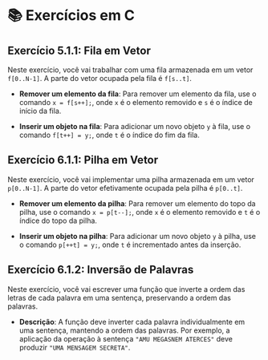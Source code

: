 # 📚 Exercícios em C

## Exercício 5.1.1: Fila em Vetor

Neste exercício, você vai trabalhar com uma fila armazenada em um vetor `f[0..N-1]`. A parte do vetor ocupada pela fila é `f[s..t]`. 

- **Remover um elemento da fila**: 
  Para remover um elemento da fila, use o comando `x = f[s++];`, onde `x` é o elemento removido e `s` é o índice de início da fila.

- **Inserir um objeto na fila**: 
  Para adicionar um novo objeto `y` à fila, use o comando `f[t++] = y;`, onde `t` é o índice do fim da fila.

## Exercício 6.1.1: Pilha em Vetor

Neste exercício, você vai implementar uma pilha armazenada em um vetor `p[0..N-1]`. A parte do vetor efetivamente ocupada pela pilha é `p[0..t]`.

- **Remover um elemento da pilha**: 
  Para remover um elemento do topo da pilha, use o comando `x = p[t--];`, onde `x` é o elemento removido e `t` é o índice do topo da pilha.

- **Inserir um objeto na pilha**: 
  Para adicionar um novo objeto `y` à pilha, use o comando `p[++t] = y;`, onde `t` é incrementado antes da inserção.

## Exercício 6.1.2: Inversão de Palavras

Neste exercício, você vai escrever uma função que inverte a ordem das letras de cada palavra em uma sentença, preservando a ordem das palavras.

- **Descrição**: A função deve inverter cada palavra individualmente em uma sentença, mantendo a ordem das palavras. Por exemplo, a aplicação da operação à sentença `"AMU MEGASNEM ATERCES"` deve produzir `"UMA MENSAGEM SECRETA"`.

